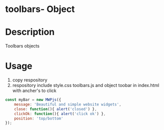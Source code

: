 # toolbars- Object
# Description
Toolbars objects

# Usage
1. copy respository
2. respository include style.css toolbars.js and object toobar in index.html with ancher's to click

```javascript
const myBar = new MWPjs({
	message: 'Beautiful and simple website widgets',
	close: function(){ alert('closed') },
	clickOk: function(){ alert('click ok') },
	position: 'top/bottom'
});
```
